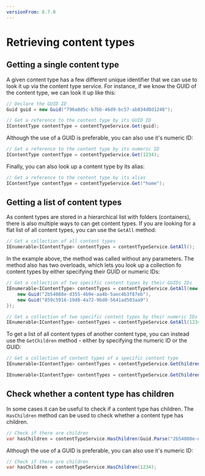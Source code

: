 ```yaml
---
versionFrom: 8.7.0
---
```


# Retrieving content types

## Getting a single content type

A given content type has a few different unique identifier that we can use to look it up via the content type service. For instance, if we know the GUID of the content type, we can look it up like this:

```C#
// Declare the GUID ID
Guid guid = new Guid("796a8d5c-b7bb-46d9-bc57-ab834d0d1248");

// Get a reference to the content type by its GUID ID
IContentType contentType = contentTypeService.Get(guid);
```

Although the use of a GUID is preferable, you can also use it's numeric ID:

```C#
// Get a reference to the content type by its numeric ID
IContentType contentType = contentTypeService.Get(1234); 
```


Finally, you can also look up a content type by its alias:

```C#
// Get a reference to the content type by its alias
IContentType contentType = contentTypeService.Get("home");
```

## Getting a list of content types

As content types are stored in a hierarchical list with folders (containers), there is also multiple ways to can get content types. If you are looking for a flat list of all content types, you can use the `GetAll` method:

```C#
// Get a collection of all content types
IEnumerable<IContentType> contentTypes = contentTypeService.GetAll();
```

In the example above, the method was called without any parameters. The method also has two overloads, which lets you look up a collection fo content types by either specifying their GUID or numeric IDs:

```C#
// Get a collection of two specific content types by their GUIDs IDs
IEnumerable<IContentType> contentTypes = contentTypeService.GetAll(new[] {
    new Guid("2b54088e-d355-4b9e-aa4b-5aec4b3f87eb"),
    new Guid("859c5916-19d8-4a72-9bd0-5641ad503aa9")
});
```

```C#
// Get a collection of two specific content types by their numeric IDs
IEnumerable<IContentType> contentTypes = contentTypeService.GetAll(1234, 1235);
```

To get a list of all content types of another content type, you can instead use the `GetChildren` method - either by specifying the numeric ID or the GUID:

```C#
// Get a collection of content types of a specific content type
IEnumerable<IContentType> contentTypes = contentTypeService.GetChildren(1232);
```

```C#
IEnumerable<IContentType> contentTypes = contentTypeService.GetChildren(Guid.Parse("4f89dd28-d038-4209-aaa1-06109b7946a7"));

```

## Check whether a content type has children

In some cases it can be useful to check if a content type has children. The `HasChildren` method can be used to check whether a content type has children.

```C#
// Check if there are children
var hasChildren = contentTypeService.HasChildren(Guid.Parse("2b54088e-d355-4b9e-aa4b-5aec4b3f87eb"));
```

Although the use of a GUID is preferable, you can also use it's numeric ID:

```C#
// Check if there are children
var hasChildren = contentTypeService.HasChildren(1234);
```




